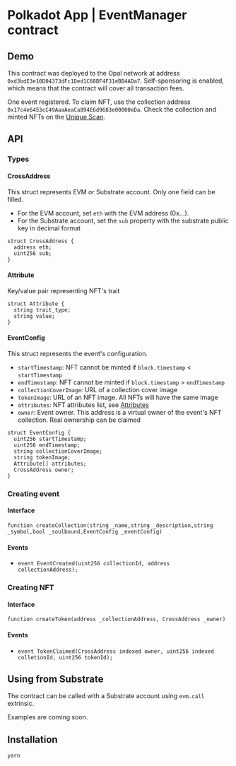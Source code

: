 # Polkadot App | EventManager contract

## Demo

This contract was deployed to the Opal network at address `0xd3bdE3e10D04373dFc1Ded1C68BF4F31eBB4ADa7`. Self-sponsoring is enabled, which means that the contract will cover all transaction fees.

One event registered. To claim NFT, use the collection address `0x17c4e6453cC49AaaAeaCa894E6d9683e00000eDa`. Check the collection and minted NFTs on the [Unique Scan](https://uniquescan.io/opal/collections/3802).

## API

### Types

#### CrossAddress

This struct represents EVM or Substrate account. Only one field can be filled.

- For the EVM account, set `eth` with the EVM address (0x...).
- For the Substrate account, set the `sub` property with the substrate public key in decimal format

```solidity
struct CrossAddress {
  address eth;
  uint256 sub;
}
```

#### Attribute

Key/value pair representing NFT's trait

```solidity
struct Attribute {
  string trait_type;
  string value;
}
```

#### EventConfig

This struct represents the event's configuration.

- `startTimestamp`: NFT cannot be minted if `block.timestamp` < `startTimestamp`
- `endTimestamp`: NFT cannot be minted if `block.timestamp` > `endTimestamp`
- `collectionCoverImage`: URL of a collection cover image
- `tokenImage`: URL of an NFT image. All NFTs will have the same image
- `attributes`: NFT attributes list, see [Attributes](#attribute)
- `owner`: Event owner. This address is a virtual owner of the event's NFT collection. Real ownership can be claimed

```solidity
struct EventConfig {
  uint256 startTimestamp;
  uint256 endTimestamp;
  string collectionCoverImage;
  string tokenImage;
  Attribute[] attributes;
  CrossAddress owner;
}
```

### Creating event

#### Interface

`function createCollection(string _name,string _description,string _symbol,bool _soulbound,EventConfig _eventConfig)`

#### Events

- `event EventCreated(uint256 collectionId, address collectionAddress);`

### Creating NFT

#### Interface

`function createToken(address _collectionAddress, CrossAddress _owner)`

#### Events

- `event TokenClaimed(CrossAddress indexed owner, uint256 indexed colletionId, uint256 tokenId);`

## Using from Substrate

The contract can be called with a Substrate account using `evm.call` extrinsic.

Examples are coming soon.

## Installation

```sh
yarn
```
